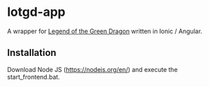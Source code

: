 # lotgd-app
A wrapper for [Legend of the Green Dragon](https://lotgd.de/) written in Ionic / Angular. 

## Installation
Download Node JS (https://nodejs.org/en/) and execute the start_frontend.bat.
